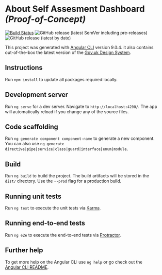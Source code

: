 # About Self Assesment Dashboard  _(Proof-of-Concept)_

[![Build Status](https://dev.azure.com/agilefactory/Financial%20Benchmarking/_apis/build/status/SFB.SAD.UI?branchName=master)](https://dev.azure.com/agilefactory/Financial%20Benchmarking/_build/latest?definitionId=474&branchName=master) ![GitHub release (latest SemVer including pre-releases)](https://img.shields.io/github/v/release/DFEAGILEDEVOPS/SFB.SAD.UI?include_prereleases) ![GitHub release (latest by date)](https://img.shields.io/github/v/release/DFEAGILEDEVOPS/SFB.SAD.UI)

This project was generated with [Angular CLI](https://github.com/angular/angular-cli) version 9.0.4.
it also contains out-of-the-box the latest version of the [Gov.uk Design System](https://design-system.service.gov.uk/).

## Instructions

Run `npm install` to update all packages required locally.

## Development server

Run `ng serve` for a dev server. Navigate to `http://localhost:4200/`. The app will automatically reload if you change any of the source files.

## Code scaffolding

Run `ng generate component component-name` to generate a new component. You can also use `ng generate directive|pipe|service|class|guard|interface|enum|module`.

## Build

Run `ng build` to build the project. The build artifacts will be stored in the `dist/` directory. Use the `--prod` flag for a production build.

## Running unit tests

Run `ng test` to execute the unit tests via [Karma](https://karma-runner.github.io).

## Running end-to-end tests

Run `ng e2e` to execute the end-to-end tests via [Protractor](http://www.protractortest.org/).

## Further help

To get more help on the Angular CLI use `ng help` or go check out the [Angular CLI README](https://github.com/angular/angular-cli/blob/master/README.md).


